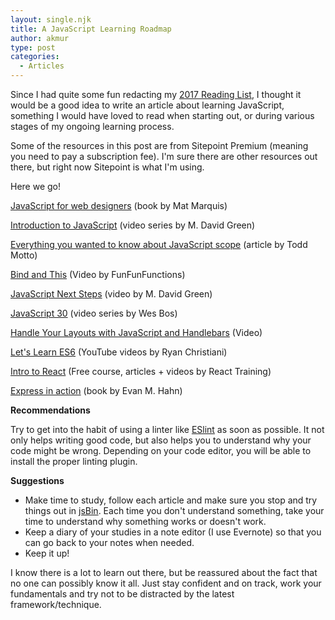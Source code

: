 ```yaml
---
layout: single.njk
title: A JavaScript Learning Roadmap
author: akmur
type: post
categories:
  - Articles
---
```


Since I had quite some fun redacting my [2017 Reading List][1], I thought it would be a good idea to write an article about learning JavaScript, something I would have loved to read when starting out, or during various stages of my ongoing learning process.

Some of the resources in this post are from Sitepoint Premium (meaning you need to pay a subscription fee). I'm sure there are other resources out there, but right now Sitepoint is what I'm using.

Here we go!

<a href="https://abookapart.com/products/javascript-for-web-designers" target="_blank">JavaScript for web designers</a> (book by Mat Marquis)

<a href="https://www.sitepoint.com/premium/courses/introduction-to-javascript-2908" target="_blank">Introduction to JavaScript</a> (video series by M. David Green)

<a href="https://toddmotto.com/everything-you-wanted-to-know-about-javascript-scope/" target="_blank">Everything you wanted to know about JavaScript scope</a> (article by Todd Motto)

[Bind and This][2] (Video by FunFunFunctions)

<a href="https://www.sitepoint.com/premium/courses/javascript-next-steps-2921" target="_blank">JavaScript Next Steps</a> (video by M. David Green)

<a href="https://javascript30.com/" target="_blank">JavaScript 30</a> (video series by Wes Bos)

<a href="https://www.sitepoint.com/premium/screencasts/handle-your-layouts-with-javascript-and-handlebars" target="_blank">Handle Your Layouts with JavaScript and Handlebars</a> (Video)

<a href="https://www.youtube.com/playlist?list=PL57atfCFqj2h5fpdZD-doGEIs0NZxeJTX" target="_blank">Let's Learn ES6</a> (YouTube videos by Ryan Christiani)

<a href="https://online.reacttraining.com/p/reactjsfundamentals" target="_blank">Intro to React</a> (Free course, articles + videos by React Training)

<a href="https://www.manning.com/books/express-in-action" target="_blank">Express in action</a> (book by Evan M. Hahn)

**Recommendations**

Try to get into the habit of using a linter like <a href="http://eslint.org/docs/user-guide/getting-started" target="_blank">ESlint</a> as soon as possible. It not only helps writing good code, but also helps you to understand why your code might be wrong.
Depending on your code editor, you will be able to install the proper linting plugin.

**Suggestions**

- Make time to study, follow each article and make sure you stop and try things out in <a href="https://jsbin.com/" target="_blank">jsBin</a>. Each time you don't understand something, take your time to understand why something works or doesn't work.
- Keep a diary of your studies in a note editor (I use Evernote) so that you can go back to your notes when needed.
- Keep it up!

I know there is a lot to learn out there, but be reassured about the fact that no one can possibly know it all. Just stay confident and on track, work your fundamentals and try not to be distracted by the latest framework/technique.

[1]: http://vccw.test/2017/01/20/my-2017-reading-list/
[2]: https://www.youtube.com/watch?v=GhbhD1HR5vk&list=PL0zVEGEvSaeHBZFy6Q8731rcwk0Gtuxub&index=1&t=6s
